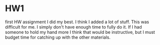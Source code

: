 # HW1
first HW assignment
I did my best. I think I added a lot of stuff. This was difficult for me. I simply don't have enough time to fully do it. If I had someone to hold my hand more I think that would be instructive, but I must budget time for catching up with the other materials.
